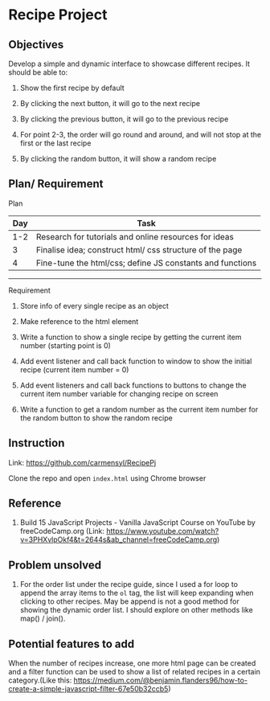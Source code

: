 # Recipe Project

## Objectives
Develop a simple and dynamic interface to showcase different recipes. It should be able to:

1. Show the first recipe by default

2. By clicking the next button, it will go to the next recipe

3. By clicking the previous button, it will go to the previous recipe

4. For point 2-3, the order will go round and around, and will not stop at the first or the last recipe

5. By clicking the random button, it will show a random recipe

## Plan/ Requirement

Plan

| Day | Task |
| ------ | ------- |
| 1-2 | Research for tutorials and online resources for ideas |
| 3 | Finalise idea; construct html/ css structure of the page
| 4 | Fine-tune the html/css; define JS constants and functions

----
Requirement
1. Store info of every single recipe as an object

2. Make reference to the html element

3. Write a function to show a single recipe by getting the current item number (starting point is 0)

4. Add event listener and call back function to window to show the initial recipe (current item number = 0)

5. Add event listeners and call back functions to buttons to change the current item number variable for changing recipe on screen

6. Write a function to get a random number as the current item number for the random button to show the random recipe

## Instruction

Link: https://github.com/carmensyl/RecipePj

Clone the repo and open `index.html` using Chrome browser


## Reference
1. Build 15 JavaScript Projects - Vanilla JavaScript Course on YouTube by freeCodeCamp.org (Link: https://www.youtube.com/watch?v=3PHXvlpOkf4&t=2644s&ab_channel=freeCodeCamp.org)

## Problem unsolved
1. For the order list under the recipe guide, since I used a for loop to append the array items to the `ol` tag, the list will keep expanding when clicking to other recipes. May be append is not a good method for showing the dynamic order list. I should explore on other methods like map() / join().


## Potential features to add
When the number of recipes increase, one more html page can be created and a filter function can be used to show a list of related recipes in a certain category.(Like this: https://medium.com/@benjamin.flanders96/how-to-create-a-simple-javascript-filter-67e50b32ccb5)
